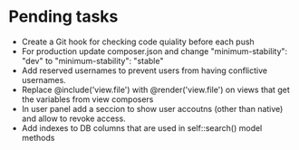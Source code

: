 # Pending tasks

- Create a Git hook for checking code quiality before each push
- For production update composer.json and change "minimum-stability": "dev" to "minimum-stability": "stable"
- Add reserved usernames to prevent users from having conflictive usernames.
- Replace @include('view.file') with @render('view.file') on views that get the variables from view composers
- In user panel add a seccion to show user accoutns (other than native) and allow to revoke access.
- Add indexes to DB columns that are used in self::search() model methods
